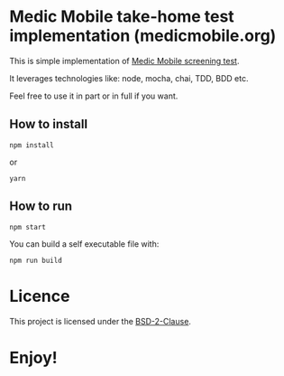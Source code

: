 # Medic Mobile take-home test implementation (medicmobile.org)

This is simple implementation of [Medic Mobile screening test](https://gist.github.com/SCdF/b65b3656dd16a573493709e26851a3f8).

It leverages technologies like: node, mocha, chai, TDD, BDD etc.

Feel free to use it in part or in full if you want.

## How to install

```
npm install
```

or

```
yarn
```

## How to run

```
npm start
```

You can build a self executable file with:

```
npm run build
```

# Licence

This project is licensed under the [BSD-2-Clause](LICENSE.md).

# Enjoy!
